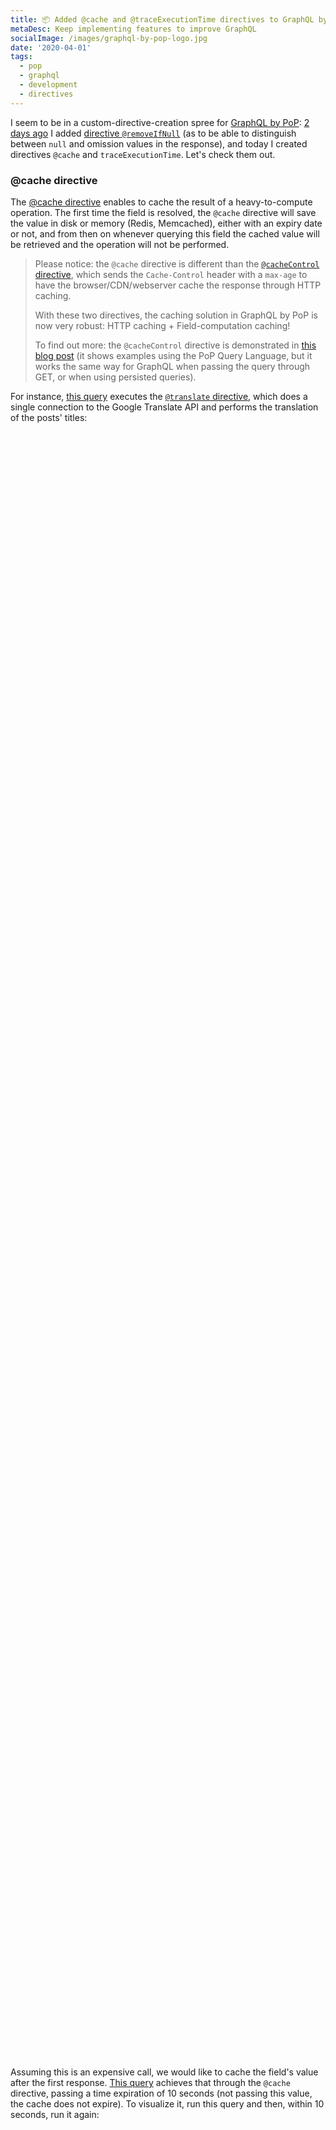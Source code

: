 ```yaml
---
title: 📦 Added @cache and @traceExecutionTime directives to GraphQL by PoP
metaDesc: Keep implementing features to improve GraphQL
socialImage: /images/graphql-by-pop-logo.jpg
date: '2020-04-01'
tags:
  - pop
  - graphql
  - development
  - directives
---
```


I seem to be in a custom-directive-creation spree for [GraphQL by PoP](https://graphql-by-pop.com): [2 days ago](https://leoloso.com/posts/remove-if-null-directive/)  I added [directive `@removeIfNull`](https://github.com/getpop/graphql/blob/e3b8ff918249f8e1218c95f0a5156b9355e1e5ee/src/DirectiveResolvers/RemoveIfNullDirectiveResolver.php) (as to be able to distinguish between `null` and omission values in the response), and today I created directives `@cache` and `traceExecutionTime`. Let's check them out.

### @cache directive

The [@cache directive](https://github.com/getpop/engine/blob/e834fbcf7c3c1bc52f68e23e3e886eae2781146e/src/DirectiveResolvers/Cache/SaveCacheDirectiveResolver.php) enables to cache the result of a heavy-to-compute operation. The first time the field is resolved, the `@cache` directive will save the value in disk or memory (Redis, Memcached), either with an expiry date or not, and from then on whenever querying this field the cached value will be retrieved and the operation will not be performed.

> Please notice: the `@cache` directive is different than the [`@cacheControl` directive](https://github.com/getpop/cache-control/blob/7dee5642897c9e50e1b7bedd38539f0fedb77de1/src/DirectiveResolvers/AbstractCacheControlDirectiveResolver.php), which sends the `Cache-Control` header with a `max-age` to have the browser/CDN/webserver cache the response through HTTP caching.
>
> With these two directives, the caching solution in GraphQL by PoP is now very robust: HTTP caching + Field-computation caching!
>
> To find out more: the `@cacheControl` directive is demonstrated in [this blog post](https://leoloso.com/posts/pop-api-now-features-http-caching/) (it shows examples using the PoP Query Language, but it works the same way for GraphQL when passing the query through GET, or when using persisted queries).

For instance, [this query](https://newapi.getpop.org/graphiql/?show_logs=true&query=query%20%7B%0A%20%20posts(limit%3A3)%20%7B%0A%20%20%20%20id%0A%20%20%20%20title%20%40translate(from%3A%22en%22%2C%20to%3A%22es%22)%0A%20%20%7D%0A%7D) executes the [`@translate` directive](https://github.com/getpop/translate-directive/blob/e9c9ce4ad825241ab0465eba4c754689b8ddd4bc/src/DirectiveResolvers/AbstractTranslateDirectiveResolver.php), which does a single connection to the Google Translate API and performs the translation of the posts' titles:

<div id="graphiql-1st" style="height: 65vh; padding-top: 0; margin-top: 1rem;" class="video-player"></div>

Assuming this is an expensive call, we would like to cache the field's value after the first response. [This query](https://newapi.getpop.org/graphiql/?show_logs=true&query=query%20%7B%0A%20%20posts(limit%3A3)%20%7B%0A%20%20%20%20id%0A%20%20%20%20title%20%40translate(from%3A%22en%22%2C%20to%3A%22es%22)%20%40cache(time%3A10)%0A%20%20%7D%0A%7D) achieves that through the `@cache` directive, passing a time expiration of 10 seconds (not passing this value, the cache does not expire). To visualize it, run this query and then, within 10 seconds, run it again:

<div id="graphiql-2nd" style="height: 65vh; padding-top: 0; margin-top: 1rem;" class="video-player"></div>

> Please notice that directives in GraphQL are applied in order, so the following queries are different: 
>
> - `title @translate @cache`
> - `title @cache @translate`
>
> In the 1st case, it executes `@translate` and then `@cache`, so the translation is being cached; in the 2 case, it executes `@cache` and then `@translate`, so the caching only stores the value of the `title` field and not its translation.

How do we know that the 2nd time the response came from the cache? If you notice, the endpoint is passed a parameter `actions[]=show-logs` which prints logs under the `extensions` top-level entry. The first time we execute the query, we obtain this response:

![1st execution of query with @cache directive](/images/cache-directive-1st-run.png "1st execution of query with @cache directive")

The 2nd time, executing the same query within 10 seconds, we obtain this response, in which a log informs that the value is coming from the cache:

![2nd execution of query with @cache directive](/images/cache-directive-2nd-run.png "2nd execution of query with @cache directive")

Please notice how the log indicates which are the items that have been cached: in this case, the same 3 items being filtered. If we increase the `limit` to 6, and run again within 10 seconds, the already-cached 3 items will be retrieved from the cache, and the other 3, which have not been cached yet, will be retrieved fresh through Google Translate:

![3rd execution of query with @cache directive](/images/cache-directive-3rd-run.png "3rd execution of query with @cache directive")

If we run it again, now all 6 items will be cached:

![4th execution of query with @cache directive](/images/cache-directive-4th-run.png "4th execution of query with @cache directive")

Needless to say, the query retrieving cached fields feels faster. But how much faster? Can we quantify it?

### @traceExecutionTime directive

Yes, we can quantify it, because I also implemented the perfect companion: the [`@traceExecutionTime` directive](https://github.com/getpop/trace-tools/blob/91c32f8851bfe422963fb7911dd808ada7d4fecf/src/DirectiveResolvers/EndTraceExecutionTimeDirectiveResolver.php) tracks how much time it takes to resolve the field (including all the involved directives), and adds the result to the log. Let's check it out using the same earlier example.

Let's run [this query](https://newapi.getpop.org/graphiql/?show_logs=true&query=query%20%7B%0A%20%20posts(limit%3A3)%20%7B%0A%20%20%20%20id%0A%20%20%20%20title%20%40translate(from%3A%22en%22%2C%20to%3A%22es%22)%20%40cache(time%3A10)%20%40traceExecutionTime%0A%20%20%7D%0A%7D) with `@traceExecutionTime` first, and within 10 seconds again:

<div id="graphiql-3rd" style="height: 65vh; padding-top: 0; margin-top: 1rem;" class="video-player"></div>

For the first execution, resolving the field containing the `@translate` directive took 80.111 milliseconds to execute (from connecting to the Google Translate API):

![1st execution of query with @cache and @traceExecutionTime directives](/images/cache-logtime-directives-1st-run.png "1st execution of query with @cache and @traceExecutionTime directives")

For the second execution, the results from translating the titles were all cached, so the connection to Google Translate was avoided and the field was resolved in less than 1 millisecond:

![2nd execution of query with @cache and @traceExecutionTime directives](/images/cache-logtime-directives-2nd-run.png "2nd execution of query with @cache and @traceExecutionTime directives")

That is 80 times faster! How cool is that!? 👏👏👏

### So, can I install GraphQL by PoP? How?

Yes, you can install it following [these instructions](https://github.com/leoloso/PoP-API-WP#install), but the documentation right now is all over the place and not easy to follow (there is a bit in this blog, some bits in [this GitHub repo](https://github.com/getpop/graphql#install) and a few others, some other stuff in a few Smashing Magazine and LogRocket blog articles). It's certainly not ideal.

But don't despair! I'm working on a new documentation site, and then it will be perfect! It should be ready in a few weeks time... I will post updates in this blog and on [my Twitter account](https://twitter.com/losoviz).

Hasta la vista 👋

<link href="https://unpkg.com/graphiql/graphiql.min.css" rel="stylesheet" />

<script
  crossorigin
  src="https://unpkg.com/react/umd/react.production.min.js"
></script>
<script
  crossorigin
  src="https://unpkg.com/react-dom/umd/react-dom.production.min.js"
></script>
<script
  crossorigin
  src="https://unpkg.com/graphiql/graphiql.min.js"
></script>

<script>
  const apiURL = 'https://newapi.getpop.org/api/graphql/?actions[]=show-logs';
  const responseText = "Click the \"Execute Query\" button";
  const graphQLFetcher = graphQLParams =>
    fetch(apiURL, {
      method: 'post',
      headers: { 'Content-Type': 'application/json' },
      body: JSON.stringify(graphQLParams),
    })
      .then(response => response.json())
      .catch(() => response.text());

  ReactDOM.render(
    React.createElement(
      GraphiQL, 
      { 
        fetcher: graphQLFetcher,
        docExplorerOpen: false,
        response: responseText,
        query: 'query {\n  posts(limit:3) {\n    id\n    title @translate(from:"en", to:"es")\n  }\n}'
      }
    ),
    document.getElementById('graphiql-1st'),
  );

  ReactDOM.render(
    React.createElement(
      GraphiQL, 
      { 
        fetcher: graphQLFetcher,
        docExplorerOpen: false,
        response: responseText,
        query: 'query {\n  posts(limit:3) {\n    id\n    title @translate(from:"en", to:"es") @cache(time:10)\n  }\n}'
      }
    ),
    document.getElementById('graphiql-2nd'),
  );

  ReactDOM.render(
    React.createElement(
      GraphiQL, 
      { 
        fetcher: graphQLFetcher,
        docExplorerOpen: false,
        response: responseText,
        query: 'query {\n  posts(limit:3) {\n    id\n    title @translate(from:"en", to:"es") @cache(time:10) @traceExecutionTime\n  }\n}'
      }
    ),
    document.getElementById('graphiql-3rd'),
  );
</script>
